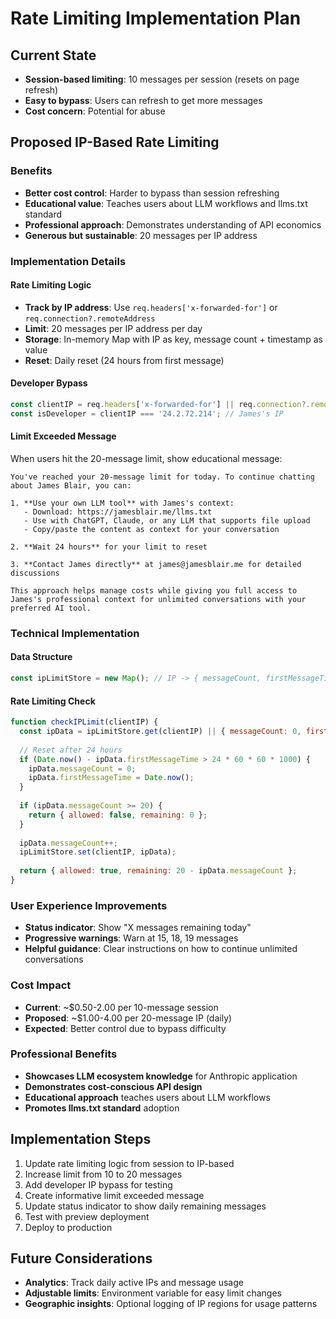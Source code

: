 # Rate Limiting Implementation Plan

## Current State
- **Session-based limiting**: 10 messages per session (resets on page refresh)
- **Easy to bypass**: Users can refresh to get more messages
- **Cost concern**: Potential for abuse

## Proposed IP-Based Rate Limiting

### Benefits
- **Better cost control**: Harder to bypass than session refreshing
- **Educational value**: Teaches users about LLM workflows and llms.txt standard
- **Professional approach**: Demonstrates understanding of API economics
- **Generous but sustainable**: 20 messages per IP address

### Implementation Details

#### Rate Limiting Logic
- **Track by IP address**: Use `req.headers['x-forwarded-for']` or `req.connection?.remoteAddress`
- **Limit**: 20 messages per IP address per day
- **Storage**: In-memory Map with IP as key, message count + timestamp as value
- **Reset**: Daily reset (24 hours from first message)

#### Developer Bypass
```javascript
const clientIP = req.headers['x-forwarded-for'] || req.connection?.remoteAddress || 'unknown';
const isDeveloper = clientIP === '24.2.72.214'; // James's IP
```

#### Limit Exceeded Message
When users hit the 20-message limit, show educational message:

```
You've reached your 20-message limit for today. To continue chatting about James Blair, you can:

1. **Use your own LLM tool** with James's context:
   - Download: https://jamesblair.me/llms.txt
   - Use with ChatGPT, Claude, or any LLM that supports file upload
   - Copy/paste the content as context for your conversation

2. **Wait 24 hours** for your limit to reset

3. **Contact James directly** at james@jamesblair.me for detailed discussions

This approach helps manage costs while giving you full access to James's professional context for unlimited conversations with your preferred AI tool.
```

### Technical Implementation

#### Data Structure
```javascript
const ipLimitStore = new Map(); // IP -> { messageCount, firstMessageTime }
```

#### Rate Limiting Check
```javascript
function checkIPLimit(clientIP) {
  const ipData = ipLimitStore.get(clientIP) || { messageCount: 0, firstMessageTime: Date.now() };
  
  // Reset after 24 hours
  if (Date.now() - ipData.firstMessageTime > 24 * 60 * 60 * 1000) {
    ipData.messageCount = 0;
    ipData.firstMessageTime = Date.now();
  }
  
  if (ipData.messageCount >= 20) {
    return { allowed: false, remaining: 0 };
  }
  
  ipData.messageCount++;
  ipLimitStore.set(clientIP, ipData);
  
  return { allowed: true, remaining: 20 - ipData.messageCount };
}
```

### User Experience Improvements
- **Status indicator**: Show "X messages remaining today"
- **Progressive warnings**: Warn at 15, 18, 19 messages
- **Helpful guidance**: Clear instructions on how to continue unlimited conversations

### Cost Impact
- **Current**: ~$0.50-2.00 per 10-message session
- **Proposed**: ~$1.00-4.00 per 20-message IP (daily)
- **Expected**: Better control due to bypass difficulty

### Professional Benefits
- **Showcases LLM ecosystem knowledge** for Anthropic application
- **Demonstrates cost-conscious API design**
- **Educational approach** teaches users about LLM workflows
- **Promotes llms.txt standard** adoption

## Implementation Steps
1. Update rate limiting logic from session to IP-based
2. Increase limit from 10 to 20 messages
3. Add developer IP bypass for testing
4. Create informative limit exceeded message
5. Update status indicator to show daily remaining messages
6. Test with preview deployment
7. Deploy to production

## Future Considerations
- **Analytics**: Track daily active IPs and message usage
- **Adjustable limits**: Environment variable for easy limit changes
- **Geographic insights**: Optional logging of IP regions for usage patterns